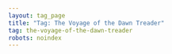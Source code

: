 ```yaml
---
layout: tag_page
title: "Tag: The Voyage of the Dawn Treader"
tag: the-voyage-of-the-dawn-treader
robots: noindex
---
```

